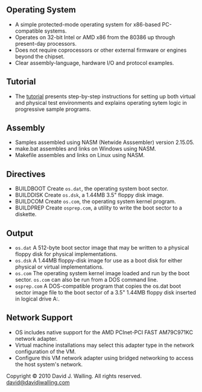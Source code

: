 ## Operating System

- A simple protected-mode operating system for x86-based PC-compatible systems.
- Operates on 32-bit Intel or AMD x86 from the 80386 up through present-day processors.
- Does not require coprocessors or other external firmware or engines beyond the chipset.
- Clear assembly-language, hardware I/O and protocol examples.

## Tutorial

- The [tutorial](src/README.md) presents step-by-step instructions for setting up both virtual and physical test environments and explains operating sytem logic in progressive sample programs.
  
## Assembly

- Samples assembled using NASM (Netwide Asssembler) version 2.15.05.
- make.bat assembles and links on Windows using NASM.
- Makefile assembles and links on Linux using NASM.

## Directives

- BUILDBOOT Create `os.dat`, the operating system boot sector.
- BUILDDISK Create `os.dsk`, a 1.44MB 3.5" floppy disk image.
- BUILDCOM Create `os.com`, the operating system kernel program.
- BUILDPREP Create `osprep.com`, a utility to write the boot sector to a diskette.

## Output

- `os.dat` A 512-byte boot sector image that may be written to a physical floppy disk for physical implementations.
- `os.dsk` A 1.44MB floppy-disk image for use as a boot disk for either physical or virtual implementations.
- `os.com` The operating system kernel image loaded and run by the boot sector. `os.com` can also be run from a DOS command line.
- `osprep.com` A DOS-compatible program that copies the os.dat boot sector image file to the boot sector of a 3.5" 1.44MB floppy disk inserted in logical drive A:.

## Network Support

- OS includes native support for the AMD PCInet-PCI FAST AM79C971KC network adapter.
- Virtual machine installations may select this adapter type in the network configuration of the VM.
- Configure this VM network adapter using bridged networking to access the host system's network.

Copyright &copy; 2010 David J. Walling. All rights reserved.  
david@davidjwalling.com  
